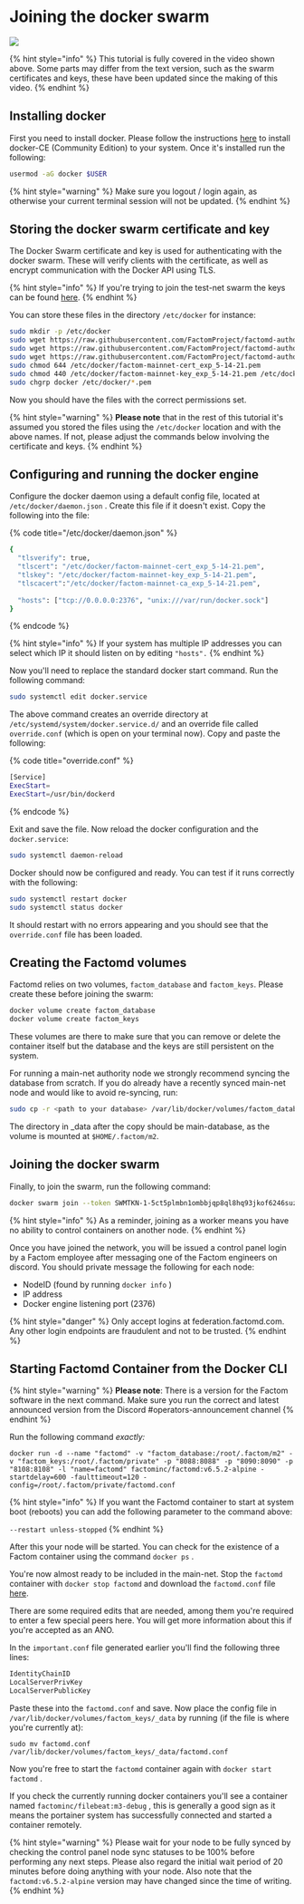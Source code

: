 # Joining the docker swarm

[![](http://img.youtube.com/vi/RmHVlvgTeFg/0.jpg)](http://www.youtube.com/watch?v=RmHVlvgTeFg)

{% hint style="info" %}
This tutorial is fully covered in the video shown above. Some parts may differ from the text version, such as the swarm certificates and keys, these have been updated since the making of this video.
{% endhint %}

## Installing docker

First you need to install docker. Please follow the instructions [here](https://docs.docker.com/install/linux/docker-ce/ubuntu/) to install docker-CE \(Community Edition\) to your system. Once it's installed run the following:

```bash
usermod -aG docker $USER
```

{% hint style="warning" %}
Make sure you logout / login again, as otherwise your current terminal session will not be updated.
{% endhint %}

## Storing the docker swarm certificate and key

The Docker Swarm certificate and key is used for authenticating with the docker swarm. These will verify clients with the certificate, as well as encrypt communication with the Docker API using TLS. 

{% hint style="info" %}
If you're trying to join the test-net swarm the keys can be found [here](https://github.com/FactomProject/factomd-testnet-toolkit/tree/master/tls).
{% endhint %}

You can store these files in the directory `/etc/docker` for instance: 

```bash
sudo mkdir -p /etc/docker
sudo wget https://raw.githubusercontent.com/FactomProject/factomd-authority-toolkit/master/tls/cert_exp_5-14-21.pem -O /etc/docker/factom-mainnet-cert_exp_5-14-21.pem
sudo wget https://raw.githubusercontent.com/FactomProject/factomd-authority-toolkit/master/tls/key_exp_5-14-21.pem -O /etc/docker/factom-mainnet-key_exp_5-14-21.pem
sudo wget https://raw.githubusercontent.com/FactomProject/factomd-authority-toolkit/master/tls/ca_exp_5-14-21.pem -O /etc/docker/factom-mainnet-ca_exp_5-14-21.pem
sudo chmod 644 /etc/docker/factom-mainnet-cert_exp_5-14-21.pem
sudo chmod 440 /etc/docker/factom-mainnet-key_exp_5-14-21.pem /etc/docker/factom-mainnet-ca_exp_5-14-21.pem
sudo chgrp docker /etc/docker/*.pem
```

Now you should  have the files with the correct permissions set.

{% hint style="warning" %}
**Please note** that in the rest of this tutorial it's assumed you stored the files using the `/etc/docker` location and with the above names. If not, please adjust the commands below involving the certificate and keys.
{% endhint %}

## Configuring and running the docker engine

Configure the docker daemon using a default config file, located at `/etc/docker/daemon.json` . Create this file if it doesn't exist. Copy the following into the file:

{% code title="/etc/docker/daemon.json" %}
```bash
{
  "tlsverify": true,
  "tlscert": "/etc/docker/factom-mainnet-cert_exp_5-14-21.pem",
  "tlskey": "/etc/docker/factom-mainnet-key_exp_5-14-21.pem",
  "tlscacert":"/etc/docker/factom-mainnet-ca_exp_5-14-21.pem",
  
  "hosts": ["tcp://0.0.0.0:2376", "unix:///var/run/docker.sock"]
}
```
{% endcode %}

{% hint style="info" %}
If your system has multiple IP addresses you can select which IP it should listen on by editing `"hosts".` 
{% endhint %}

Now you'll need to replace the standard docker start command. Run the following command:

```bash
sudo systemctl edit docker.service
```

 The above command creates an override directory at `/etc/systemd/system/docker.service.d/` and an override file called `override.conf` \(which is open on your terminal now\).  Copy and paste the following:

{% code title="override.conf" %}
```bash
[Service]
ExecStart=
ExecStart=/usr/bin/dockerd
```
{% endcode %}

Exit and save the file. Now reload the docker configuration and the `docker.service`:

```bash
sudo systemctl daemon-reload
```

Docker should now be configured and ready. You can test if it runs correctly with the following:

```bash
sudo systemctl restart docker
sudo systemctl status docker
```

It should restart with no errors appearing and you should see that the `override.conf` file has been loaded. 

## Creating the Factomd volumes

Factomd relies on two volumes, `factom_database` and `factom_keys`. Please create these before joining the swarm:

```bash
docker volume create factom_database
docker volume create factom_keys
```

These volumes are there to make sure that you can remove or delete the container itself but the database and the keys are still persistent on the system.

For running a main-net authority node we strongly recommend syncing the database from scratch. If you do already have a recently synced main-net node and would like to avoid re-syncing, run:

```bash
sudo cp -r <path to your database> /var/lib/docker/volumes/factom_database/_data .
```

The directory in \_data after the copy should be main-database, as the volume is mounted at `$HOME/.factom/m2`.

## Joining the docker swarm

Finally, to join the swarm, run the following command:

```bash
docker swarm join --token SWMTKN-1-5ct5plmbn1ombbjqp8ql8hq93jkof6246suzast5n1gfwa083b-1ui6w6fupe45tizz0tv6syzrs 52.48.130.243:2377
```

{% hint style="info" %}
As a reminder, joining as a worker means you have no ability to control containers on another node.
{% endhint %}

Once you have joined the network, you will be issued a control panel login by a Factom employee after messaging one of the Factom engineers on discord. You should private message the following for each node:

* NodeID \(found by running `docker info` \)
* IP address 
* Docker engine listening port \(2376\)

{% hint style="danger" %}
Only accept logins at federation.factomd.com. Any other login endpoints are fraudulent and not to be trusted.
{% endhint %}

## Starting Factomd Container from the Docker CLI

{% hint style="warning" %}
**Please note**: There is a version for the Factom software in the next command. Make sure you run the correct and latest announced version from the Discord \#operators-announcement channel
{% endhint %}

Run the following command _exactly:_

`docker run -d --name "factomd" -v "factom_database:/root/.factom/m2" -v "factom_keys:/root/.factom/private" -p "8088:8088" -p "8090:8090" -p "8108:8108" -l "name=factomd" factominc/factomd:v6.5.2-alpine -startdelay=600 -faulttimeout=120 -config=/root/.factom/private/factomd.conf`

{% hint style="info" %}
If you want the Factomd container to start at system boot \(reboots\) you can add the following parameter to the command above:

`--restart unless-stopped`
{% endhint %}

After this your node will be started. You can check for the existence of a Factom container using the command `docker ps` . 

You're now almost ready to be included in the main-net. Stop the `factomd` container with `docker stop factomd` and download the `factomd.conf` file [here](https://raw.githubusercontent.com/FactomProject/factomd/master/factomd.conf). 

There are some required edits that are needed, among them you're required to enter a few special peers here. You will get more information about this if you're accepted as an ANO.

In the `important.conf` file generated earlier you'll find the following three lines:

```bash
IdentityChainID
LocalServerPrivKey
LocalServerPublicKey
```

Paste these into the `factomd.conf` and save. Now place the config file in `/var/lib/docker/volumes/factom_keys/_data`  by running \(if the file is where you're currently at\):  
  
`sudo mv factomd.conf /var/lib/docker/volumes/factom_keys/_data/factomd.conf`

Now you're free to start the `factomd` container again with `docker start factomd` . 

If you check the currently running docker containers you'll see a container named `factominc/filebeat:m3-debug` , this is generally a good sign as it means the portainer system has successfully connected and started a container remotely. 

{% hint style="warning" %}
Please wait for your node to be fully synced by checking the control panel node sync statuses to be 100% before performing any next steps. Please also regard the initial wait period of 20 minutes before doing anything with your node. Also note that the `factomd:v6.5.2-alpine` version may have changed since the time of writing.
{% endhint %}


